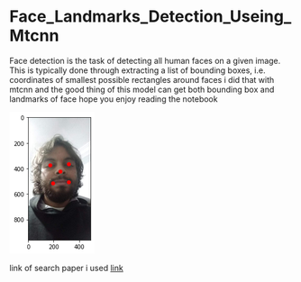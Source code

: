 # Face_Landmarks_Detection_Useing_Mtcnn

Face detection is the task of detecting all human faces on a given image. This is typically done through extracting a list of bounding boxes, i.e. coordinates of smallest possible rectangles around faces 
i did that with mtcnn and the good thing of this model can get both bounding box and landmarks of face hope you enjoy reading the notebook

![alt text](https://github.com/nehdiii/Face_Landmarks_Detection_Useing_Mtcnn/blob/main/t%C3%A9l%C3%A9chargement%20(1).png)


link of search paper i used [link](https://arxiv.org/ftp/arxiv/papers/1604/1604.02878.pdf)
